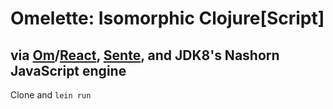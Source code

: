 # Omelette: Isomorphic Clojure[Script]

## via [Om](https://github.com/swannodette/om)/[React](http://facebook.github.io/react/), [Sente](https://github.com/ptaoussanis/sente), and JDK8's Nashorn JavaScript engine

Clone and `lein run`
